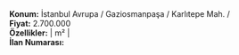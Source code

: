 ## 

**Konum:** İstanbul Avrupa / Gaziosmanpaşa / Karlıtepe Mah. /  
**Fiyat:** 2.700.000  
**Özellikler:**  |  m² |   
**İlan Numarası:** 
